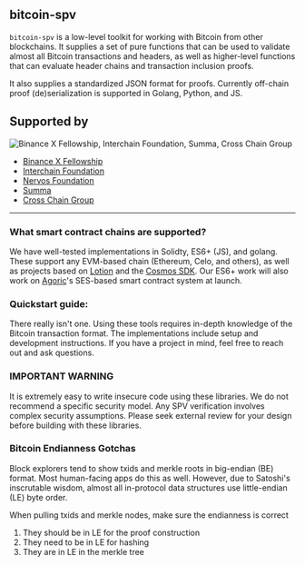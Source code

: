## bitcoin-spv

`bitcoin-spv` is a low-level toolkit for working with Bitcoin from other
blockchains. It supplies a set of pure functions that can be used to validate
almost all Bitcoin transactions and headers, as well as higher-level
functions that can evaluate header chains and transaction inclusion proofs.

It also supplies a standardized JSON format for proofs. Currently off-chain
proof (de)serialization is supported in Golang, Python, and JS.

## Supported by

![Binance X Fellowship, Interchain Foundation, Summa, Cross Chain Group](./logo-group.jpg)

- [Binance X Fellowship](https://binancex.dev/fellowship.html)
- [Interchain Foundation](https://interchain.io/)
- [Nervos Foundation](https://www.nervos.org/)
- [Summa](https://summa.one)
- [Cross Chain Group](https://crosschain.group/)
----------

### What smart contract chains are supported?

We have well-tested implementations in Solidty, ES6+ (JS), and golang.
These support any EVM-based chain (Ethereum, Celo, and others), as well as
projects based on [Lotion](https://github.com/nomic-io/lotion) and the
[Cosmos SDK](https://github.com/cosmos/cosmos-sdk/). Our ES6+ work will also
work on [Agoric](https://agoric.com/)'s SES-based smart contract system at
launch.

### Quickstart guide:

There really isn't one. Using these tools requires in-depth knowledge of the
Bitcoin transaction format. The implementations include setup and development
instructions. If you have a project in mind, feel free to reach out and ask
questions.

### IMPORTANT WARNING

It is extremely easy to write insecure code using these libraries. We do not
recommend a specific security model. Any SPV verification involves complex
security assumptions. Please seek external review for your design before
building with these libraries.

### Bitcoin Endianness Gotchas
Block explorers tend to show txids and merkle roots in big-endian (BE) format.
Most human-facing apps do this as well. However, due to Satoshi's inscrutable
wisdom, almost all in-protocol data structures use little-endian (LE) byte
order.

When pulling txids and merkle nodes, make sure the endianness is correct

1. They should be in LE for the proof construction
1. They need to be in LE for hashing
1. They are in LE in the merkle tree

